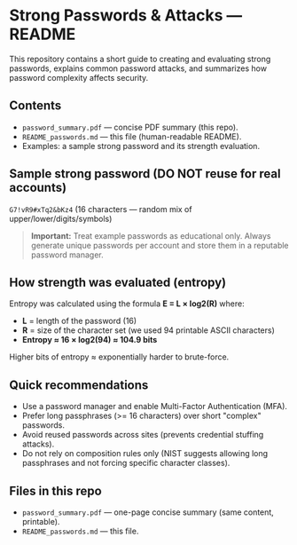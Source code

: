 # Strong Passwords & Attacks — README

This repository contains a short guide to creating and evaluating strong passwords, explains common password attacks, and summarizes how password complexity affects security.

## Contents
- `password_summary.pdf` — concise PDF summary (this repo).
- `README_passwords.md` — this file (human-readable README).
- Examples: a sample strong password and its strength evaluation.

## Sample strong password (DO NOT reuse for real accounts)
`G7!vR9#xTq2&bKz4`  (16 characters — random mix of upper/lower/digits/symbols)

> **Important:** Treat example passwords as educational only. Always generate unique passwords per account and store them in a reputable password manager.

## How strength was evaluated (entropy)
Entropy was calculated using the formula **E = L × log2(R)** where:
- **L** = length of the password (16)
- **R** = size of the character set (we used 94 printable ASCII characters)
- **Entropy ≈ 16 × log2(94) ≈ 104.9 bits**

Higher bits of entropy ≈ exponentially harder to brute-force.

## Quick recommendations
- Use a password manager and enable Multi-Factor Authentication (MFA).
- Prefer long passphrases (>= 16 characters) over short "complex" passwords.
- Avoid reused passwords across sites (prevents credential stuffing attacks).
- Do not rely on composition rules only (NIST suggests allowing long passphrases and not forcing specific character classes).

## Files in this repo
- `password_summary.pdf` — one-page concise summary (same content, printable).
- `README_passwords.md` — this file.
